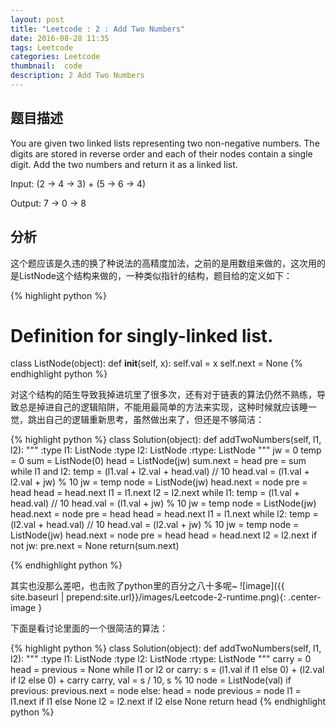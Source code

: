 ```yaml
---
layout: post
title: "Leetcode : 2 : Add Two Numbers"
date: 2016-08-28 11:35
tags: Leetcode
categories: Leetcode
thumbnail:  code
description: 2 Add Two Numbers
---
```


## 题目描述

You are given two linked lists representing two non-negative numbers. The digits are stored in reverse order and each of their nodes contain a single digit. Add the two numbers and return it as a linked list.

Input: (2 -> 4 -> 3) + (5 -> 6 -> 4)

Output: 7 -> 0 -> 8

## 分析

这个题应该是久违的换了种说法的高精度加法，之前的是用数组来做的，这次用的是ListNode这个结构来做的，一种类似指针的结构，题目给的定义如下：

{% highlight python %}
# Definition for singly-linked list.
class ListNode(object):
    def __init__(self, x):
        self.val = x
        self.next = None
{% endhighlight python %}

对这个结构的陌生导致我掉进坑里了很多次，还有对于链表的算法仍然不熟练，导致总是掉进自己的逻辑陷阱，不能用最简单的方法来实现，这种时候就应该睡一觉，跳出自己的逻辑重新思考，虽然做出来了，但还是不够简洁：

{% highlight python %}
class Solution(object):
    def addTwoNumbers(self, l1, l2):
        """
        :type l1: ListNode
        :type l2: ListNode
        :rtype: ListNode
        """
        jw = 0
        temp = 0
        sum = ListNode(0)
        head = ListNode(jw)
        sum.next = head
        pre = sum
        while l1 and l2:
            temp = (l1.val + l2.val + head.val) // 10
            head.val = (l1.val + l2.val + jw) % 10
            jw = temp
            node = ListNode(jw)
            head.next = node
            pre = head
            head = head.next
            l1 = l1.next
            l2 = l2.next
        while l1:
            temp = (l1.val + head.val) // 10
            head.val = (l1.val + jw) % 10
            jw = temp
            node = ListNode(jw)
            head.next = node
            pre = head
            head = head.next
            l1 = l1.next
        while l2:
            temp = (l2.val + head.val) // 10
            head.val = (l2.val + jw) % 10
            jw = temp
            node = ListNode(jw)
            head.next = node
            pre = head
            head = head.next
            l2 = l2.next
        if not jw:
            pre.next = None
        return(sum.next)

{% endhighlight python %}

其实也没那么差吧，也击败了python里的百分之八十多呢~
![image]({{ site.baseurl | prepend:site.url}}/images/Leetcode-2-runtime.png){: .center-image }

下面是看讨论里面的一个很简洁的算法：

{% highlight python %}
class Solution(object):
    def addTwoNumbers(self, l1, l2):
        """
        :type l1: ListNode
        :type l2: ListNode
        :rtype: ListNode
        """
        carry = 0
        head = previous = None
        while l1 or l2 or carry:
            s = (l1.val if l1 else 0) + (l2.val if l2 else 0) + carry
            carry, val = s / 10, s % 10
            node = ListNode(val)
            if previous:
                previous.next = node
            else: 
                head = node
            previous = node
            l1 = l1.next if l1 else None
            l2 = l2.next if l2 else None
        return head
{% endhighlight python %}
